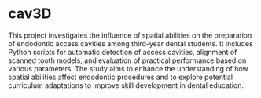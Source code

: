 # cav3D
This project investigates the influence of spatial abilities on the preparation of endodontic access cavities among third-year dental students. It includes Python scripts for automatic detection of access cavities, alignment of scanned tooth models, and evaluation of practical performance based on various parameters. The study aims to enhance the understanding of how spatial abilities affect endodontic procedures and to explore potential curriculum adaptations to improve skill development in dental education.

